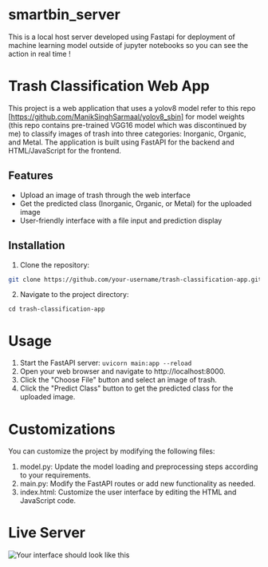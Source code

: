# smartbin_server
 This is a local host server developed using Fastapi for deployment of machine learning model outside of jupyter notebooks so you can see the action in real time !
# Trash Classification Web App

This project is a web application that uses a yolov8 model refer to this repo [https://github.com/ManikSinghSarmaal/yolov8_sbin] for model weights (this repo contains pre-trained VGG16 model which was discontinued by me) to classify images of trash into three categories: Inorganic, Organic, and Metal. The application is built using FastAPI for the backend and HTML/JavaScript for the frontend.

## Features

- Upload an image of trash through the web interface
- Get the predicted class (Inorganic, Organic, or Metal) for the uploaded image
- User-friendly interface with a file input and prediction display

## Installation

1. Clone the repository:

```bash
git clone https://github.com/your-username/trash-classification-app.git
```

2. Navigate to the project directory:
```
cd trash-classification-app
```
# Usage

1. Start the FastAPI server:
```uvicorn main:app --reload```
2. Open your web browser and navigate to http://localhost:8000.
3. Click the "Choose File" button and select an image of trash.
4. Click the "Predict Class" button to get the predicted class for the uploaded image.

# Customizations
You can customize the project by modifying the following files:

1. model.py: Update the model loading and preprocessing steps according to your requirements.
2. main.py: Modify the FastAPI routes or add new functionality as needed.
3. index.html: Customize the user interface by editing the HTML and JavaScript code.

# Live Server
![Your interface should look like this]([https://drive.google.com/file/d/1JB-0n4CyOyz5nyu0GE0MWU-rwo6AUBYJ/view?usp=share_link])
